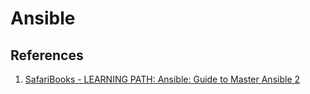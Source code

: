 Ansible
=======

## References

1. [SafariBooks - LEARNING PATH: Ansible: Guide to Master Ansible 2]()
